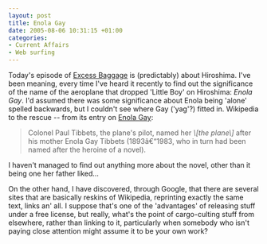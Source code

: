 ```yaml
---
layout: post
title: Enola Gay
date: 2005-08-06 10:31:15 +01:00
categories:
- Current Affairs
- Web surfing
---
```

Today's episode of <a href="http://www.bbc.co.uk/radio4/excessbaggage/" title="Excess Baggage on BBC Radio 4">Excess Baggage</a> is (predictably) about Hiroshima.  I've been meaning, every time I've heard it recently to find out the significance of the name of the aeroplane that dropped 'Little Boy' on Hiroshima: <em>Enola Gay</em>.  I'd assumed there was some significance about Enola being 'alone' spelled backwards, but I couldn't see where Gay ('yag'?) fitted in.  Wikipedia to the rescue -- from its entry on <a href="http://en.wikipedia.org/wiki/Enola_Gay" title="Enola Gay - Wikipedia">Enola Gay</a>:

<blockquote><p>Colonel Paul Tibbets, the plane's pilot, named her <em>\[the plane\]</em> after his mother Enola Gay Tibbets (1893â€“1983, who in turn had been named after the heroine of a novel).</p></blockquote>

I haven't managed to find out anything more about the novel, other than it being one her father liked...

On the other hand, I have discovered, through Google, that there are several sites that are basically reskins of Wikipedia, reprinting exactly the same text, links an' all.  I suppose that's one of the 'advantages' of releasing stuff under a free license, but really, what's the point of cargo-culting stuff from elsewhere, rather than linking to it, particularly when somebody who isn't paying close attention might assume it to be your own work?
